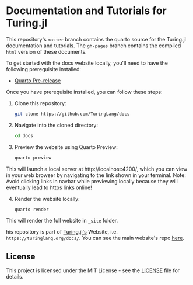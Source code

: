 # Documentation and Tutorials for Turing.jl

This repository's `master` branch contains the quarto source for the Turing.jl documentation and tutorials. The `gh-pages` branch contains the compiled `html` version of these documents. 

To get started with the docs website locally, you'll need to have the following prerequisite installed:

- [Quarto Pre-release](https://quarto.org/docs/download/)

Once you have prerequisite installed, you can follow these steps:

1. Clone this repository:

    ```bash
    git clone https://github.com/TuringLang/docs
    ```

2. Navigate into the cloned directory:

    ```bash
    cd docs
    ```

3. Preview the website using Quarto Preview:

    ```bash
    quarto preview
    ```
This will launch a local server at http://localhost:4200/, which you can view in your web browser by navigating to the link shown in your terminal.
Note: Avoid clicking links in navbar while previewing locally because they will eventually lead to https links online!

4. Render the website locally:

    ```bash
    quarto render
    ```
This will render the full website in `_site` folder.

his repository is part of [Turing.jl's](https://turinglang.org/) Website, i.e. `https://turinglang.org/docs/`. You can see the main website's repo [here](https://github.com/TuringLang/turinglang.github.io).

## License

This project is licensed under the MIT License - see the [LICENSE](LICENSE) file for details.
